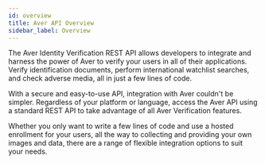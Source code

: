 ```yaml
---
id: overview
title: Aver API Overview
sidebar_label: Overview
---
```


The Aver Identity Verification REST API allows developers to integrate and harness the power of Aver to verify your users in all of their applications. Verify identification documents, perform international watchlist searches, and check adverse media, all in just a few lines of code.

With a secure and easy-to-use API, integration with Aver couldn't be simpler. Regardless of your platform or language, access the Aver API using a standard REST API to take advantage of all Aver Verification features.

Whether you only want to write a few lines of code and use a hosted enrollment for your users, all the way to collecting and providing your own images and data, there are a range of flexible integration options to suit your needs.